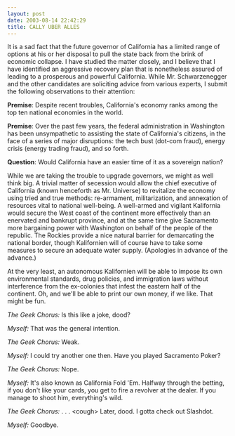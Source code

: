 ```yaml
---
layout: post
date: 2003-08-14 22:42:29
title: CALLY UBER ALLES
---
```


It is a sad fact that the future governor of California has a limited range of options at his or her disposal to pull the state back from the brink of economic collapse. I have studied the matter closely, and I believe that I have identified an aggressive recovery plan that is nonetheless assured of leading to a prosperous and powerful California. While Mr. Schwarzenegger and the other candidates are soliciting advice from various experts, I submit the following observations to their attention:

**Premise**: Despite recent troubles, California's economy ranks among the top ten national economies in the world.

**Premise**: Over the past few years, the federal administration in Washington has been unsympathetic to assisting the state of California's citizens, in the face of a series of major disruptions: the tech bust (dot-com fraud), energy crisis (energy trading fraud), and so forth. 

**Question**: Would California have an easier time of it as a sovereign nation?  

While we are taking the trouble to upgrade governors, we might as well think big. A trivial matter of secession would allow the chief executive of California (known henceforth as Mr. Universe) to revitalize the economy using tried and true methods: re-armament, militarization, and annexation of resources vital to national well-being. A well-armed and vigilant Kalifornia would secure the West coast of the continent more effectively than an enervated and bankrupt province, and at the same time give Sacramento more bargaining power with Washington on behalf of the people of the republic. The Rockies provide a nice  natural barrier for demarcating the national border, though Kalifornien will of course have to take some measures to secure an adequate water supply. (Apologies in advance of the advance.) 

At the very least, an autonomous Kalifornien will be able to impose its own environmental standards, drug policies, and immigration laws without interference from the ex-colonies that infest the eastern half of the continent. Oh, and we'll be able to print our own money, if we like. That might be fun.

_The Geek Chorus:_ Is this like a joke, dood?
 
_Myself:_ That was the general intention.

_The Geek Chorus:_ Weak. 

_Myself:_ I could try another one then. Have you played Sacramento Poker?

_The Geek Chorus:_ Nope.

_Myself:_ It's also known as California Fold 'Em. Halfway through the betting, if you don't like your cards, you get to fire a revolver at the dealer. If you manage to shoot him, everything's wild.

_The Geek Chorus:_ . . . &lt;cough&gt; Later, dood. I gotta check out Slashdot.

_Myself:_ Goodbye.
